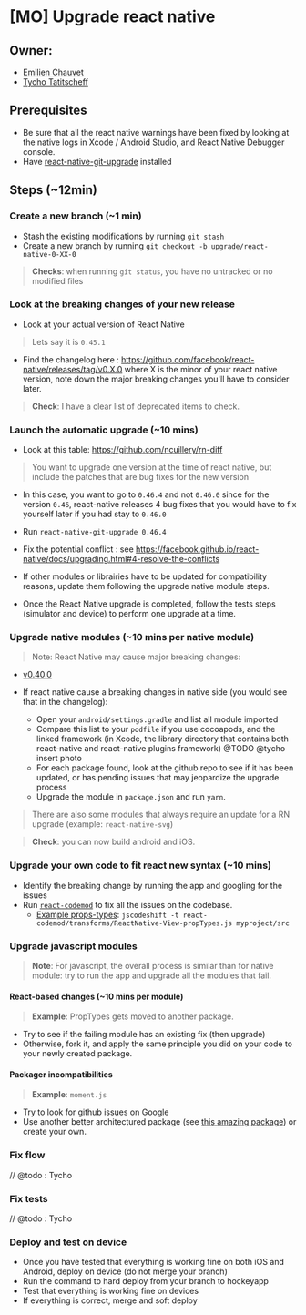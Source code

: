 # [MO] Upgrade react native

## Owner:

- [Emilien Chauvet](https://github.com/emilienchvt)
- [Tycho Tatitscheff](https://github.com/tychota)

## Prerequisites

- Be sure that all the react native warnings have been fixed by looking at the native logs in Xcode / Android Studio, and React Native Debugger console.
- Have [react-native-git-upgrade](https://github.com/facebook/react-native/tree/master/react-native-git-upgrade) installed

## Steps (~12min)

### Create a new branch (~1 min)

- Stash the existing modifications by running `git stash`
- Create a new branch by running `git checkout -b upgrade/react-native-0-XX-0
`
> **Checks**: when running `git status`, you have no untracked or no modified files

### Look at the breaking changes of your new release

- Look at your actual version of React Native

> Lets say it is `0.45.1`

- Find the changelog here : https://github.com/facebook/react-native/releases/tag/v0.X.0 where X is the minor of your react native version, note down the major breaking changes you'll have to consider later.

> **Check**: I have a clear list of deprecated items to check.

### Launch the automatic upgrade (~10 mins)

- Look at this table: https://github.com/ncuillery/rn-diff

> You want to upgrade one version at the time of react native, but include the patches that are bug fixes for the new version
  - In this case, you want to go to `0.46.4` and not `0.46.0` since for the version `0.46`, react-native releases 4 bug fixes that you would have to fix yourself later if you had stay to `0.46.0`

- Run `react-native-git-upgrade 0.46.4`

- Fix the potential conflict : see https://facebook.github.io/react-native/docs/upgrading.html#4-resolve-the-conflicts

- If other modules or librairies have to be updated for compatibility reasons, update them following the upgrade native module steps.

- Once the React Native upgrade is completed, follow the tests steps (simulator and device) to perform one upgrade at a time.

### Upgrade native modules (~10 mins per native module)

> Note: React Native may cause major breaking changes:
-  [v0.40.0](https://github.com/facebook/react-native/releases/v0.40.0)

- If react native cause a breaking changes in native side (you would see that in the changelog):

  - Open your `android/settings.gradle` and list all module imported
  - Compare this list to your `podfile` if you use cocoapods, and the linked framework (in Xcode, the library directory that contains both react-native and react-native plugins framework) @TODO @tycho insert photo  
  - For each package found, look at the github repo to see if it has been updated, or has pending issues that may jeopardize the upgrade process
  - Upgrade the module in `package.json` and run `yarn`.

> There are also some modules that always require an update for a RN upgrade (example: `react-native-svg`)

> **Check**: you can now build android and iOS.

### Upgrade your own code to fit react new syntax (~10 mins)

- Identify the breaking change by running the app and googling for the issues
- Run [`react-codemod`](https://github.com/reactjs/react-codemod) to fix all the issues on the codebase.
  - [Example props-types](https://github.com/reactjs/react-codemod#react-proptypes-to-prop-types): `jscodeshift -t react-codemod/transforms/ReactNative-View-propTypes.js myproject/src`

### Upgrade javascript modules

> **Note**: For javascript, the overall process is similar than for native module: try to run the app and upgrade all the modules that fail.

#### React-based changes (~10 mins per module)

> **Example**: PropTypes gets moved to another package.

- Try to see if the failing module has an existing fix (then upgrade)
- Otherwise, fork it, and apply the same principle you did on your code to your newly created package.

#### Packager incompatibilities

> **Example**: `moment.js`

- Try to look for github issues on Google
- Use another better architectured package (see [this amazing package](https://github.com/date-fns/date-fns)) or create your own.

### Fix flow

// @todo : Tycho

### Fix tests

// @todo : Tycho

### Deploy and test on device

- Once you have tested that everything is working fine on both iOS and Android, deploy on device (do not merge your branch)
- Run the command to hard deploy from your branch to hockeyapp
- Test that everything is working fine on devices
- If everything is correct, merge and soft deploy
